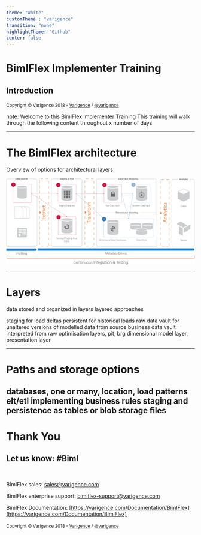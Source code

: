 ```yaml
---
theme: "White"
customTheme : "varigence"
transition: "none"
highlightTheme: "Github"
center: false
---
```


# BimlFlex Implementer Training

## Introduction

<small>Copyright &copy; Varigence 2018 - [Varigence](https://varigence.com) / [@varigence](http://twitter.com/varigence)</small>

note:
Welcome to this BimlFlex Implementer Training
This training will walk through the following content throughout x number of days

---

# The BimlFlex architecture

Overview of options for architectural layers

![](images/framework-for-data-warehouse-automation.png)

---

# Layers

data stored and organized in layers
layered approaches

staging for load deltas
persistent for historical loads
raw data vault for unaltered versions of modelled data from source
business data vault interpreted from raw
optimisation layers, pit, brg
dimensional model layer, presentation layer

---

# Paths and storage options

databases, one or many, location, load patterns
elt/etl
implementing business rules
staging and persistence as tables or blob storage files
---

# Thank You

## Let us know: #Biml

<br/>

BimlFlex sales: [sales@varigence.com](mailto:sales@varigence.com)

BimlFlex enterprise support: [bimlflex-support@varigence.com](mailto:bimlflex-support@varigence.com)

BimlFlex Documentation: [https://varigence.com/Documentation/BimlFlex](https://varigence.com/Documentation/BimlFlex)

<small>Copyright &copy; Varigence 2018 - [Varigence](https://varigence.com) / [@varigence](http://twitter.com/varigence)</small>
